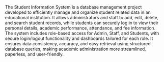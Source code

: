 The Student Information System is a database management project developed to efficiently manage and organize student related data in an educational institution. It allows administrators and staff to add, edit, delete, and search student records, while students can securely log in to view their personal details, academic performance, attendance, and fee information. The system includes role-based access for Admin, Staff, and Students, with secure login/logout functionality and dashboards tailored for each role. It ensures data consistency, accuracy, and easy retrieval using structured database queries, making academic administration more streamlined, paperless, and user-friendly.
